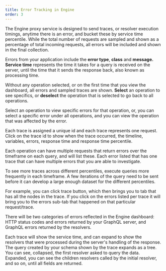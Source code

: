 ```yaml
---
title: Error Tracking in Engine
order: 3
---
```


The Engine proxy service is designed to send traces, or resolver execution timings, anytime there is an error, and bucket these by service time percentile. While the total number of requests are sampled and shown as a percentage of total incoming requests, all errors will be included and shown in the final collection.

Errors from your application include the **error type**, **class** and **message. Service time** represents the time it takes for a query is received on the server, until the time that it sends the response back, also known as processing time. 

Without any operation selected, or on the first time that you view the dashboard, all errors and sampled traces are shown. **Select** an operation to see specifics, or **deselect** the operation that is selected to go back to all operations. 

Select an operation to view specific errors for that operation, or, you can select a specific error under all operations, and you can view the operation that was affected by the error.

Each trace is assigned a unique id and each trace represents one request. Click on the trace id to show when the trace occurred, the timeline, variables, errors, response time and response time percentile. 

Each operation can have multiple requests that return errors over the timeframe on each query, and will list these. Each error listed that has one trace that can have multiple errors that you are able to investigate. 

To see more traces across different percentiles, execute queries more frequently in each timeframe. A few iterations of the query need to be sent before it can develop a large enough dataset for the different percentiles. 

For example, you can click trace button, which then brings you to tab that has all the nodes in the trace. If you click on the errors listed per trace it will bring you to the errors sub-tab that happened on that particular request/trace. 

There will be two categories of errors reflected in the Engine dashboard: HTTP status codes and errors returned by your GraphQL server, and GraphQL errors returned by the resolvers. 

Each trace will show the service time, and can expand to show the resolvers that were processed during the server's handling of the response. The query created by your schema shown by the trace expands as a tree. You can see, collapsed, the first resolver asked to query the data. Expanded, you can see the children resolvers called by the initial resolver, and so on, until all fields are returned.

